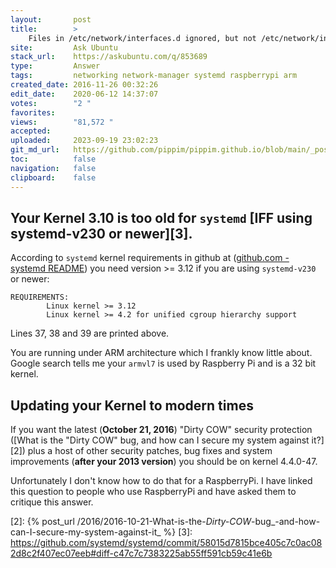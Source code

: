 ```yaml
---
layout:       post
title:        >
    Files in /etc/network/interfaces.d ignored, but not /etc/network/interfaces itself
site:         Ask Ubuntu
stack_url:    https://askubuntu.com/q/853689
type:         Answer
tags:         networking network-manager systemd raspberrypi arm
created_date: 2016-11-26 00:32:26
edit_date:    2020-06-12 14:37:07
votes:        "2 "
favorites:    
views:        "81,572 "
accepted:     
uploaded:     2023-09-19 23:02:23
git_md_url:   https://github.com/pippim/pippim.github.io/blob/main/_posts/2016/2016-11-26-Files-in-_etc_network_interfaces.d-ignored_-but-not-_etc_network_interfaces-itself.md
toc:          false
navigation:   false
clipboard:    false
---
```


## Your Kernel 3.10 is too old for `systemd` [IFF using systemd-v230 or newer][3].

According to `systemd` kernel requirements in github at ([github.com - systemd README][1]) you need version >= 3.12 if you are using `systemd-v230` or newer:

``` 
REQUIREMENTS:
        Linux kernel >= 3.12
        Linux kernel >= 4.2 for unified cgroup hierarchy support
```

Lines 37, 38 and 39 are printed above.

You are running under ARM architecture which I frankly know little about. Google search tells me your `armvl7` is used by Raspberry Pi and is a 32 bit kernel.

## Updating your Kernel to modern times

If you want the latest (**October 21, 2016**) "Dirty COW" security protection ([What is the &quot;Dirty COW&quot; bug, and how can I secure my system against it?][2]) plus a host of other security patches, bug fixes and system improvements (**after your 2013 version**) you should be on kernel 4.4.0-47.

Unfortunately I don't know how to do that for a RaspberryPi. I have linked this question to people who use RaspberryPi and have asked them to critique this answer.

  [1]: https://github.com/systemd/systemd/blob/master/README
  [2]: {% post_url /2016/2016-10-21-What-is-the-_Dirty-COW_-bug_-and-how-can-I-secure-my-system-against-it_ %}
  [3]: https://github.com/systemd/systemd/commit/58015d7815bce405c7c0ac082d8c2f407ec07eeb#diff-c47c7c7383225ab55ff591cb59c41e6b
